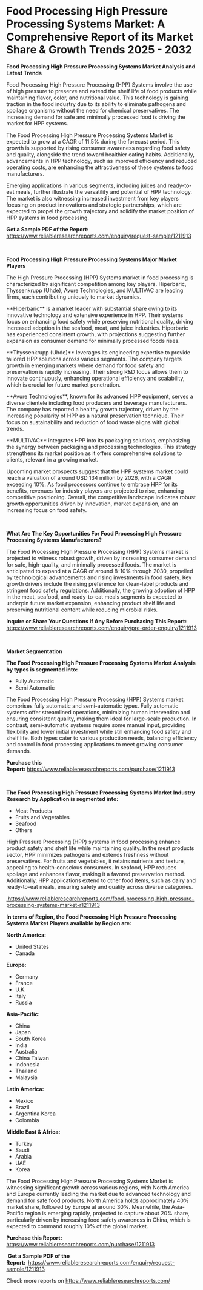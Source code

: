 <p><h1>Food Processing High Pressure Processing Systems Market: A Comprehensive Report of its Market Share & Growth Trends 2025 - 2032</h1></p><p><strong>Food Processing High Pressure Processing Systems Market Analysis and Latest Trends</strong></p>
<p><p>Food Processing High Pressure Processing (HPP) Systems involve the use of high pressure to preserve and extend the shelf life of food products while maintaining flavor, color, and nutritional value. This technology is gaining traction in the food industry due to its ability to eliminate pathogens and spoilage organisms without the need for chemical preservatives. The increasing demand for safe and minimally processed food is driving the market for HPP systems.</p><p>The Food Processing High Pressure Processing Systems Market is expected to grow at a CAGR of 11.5% during the forecast period. This growth is supported by rising consumer awareness regarding food safety and quality, alongside the trend toward healthier eating habits. Additionally, advancements in HPP technology, such as improved efficiency and reduced operating costs, are enhancing the attractiveness of these systems to food manufacturers.</p><p>Emerging applications in various segments, including juices and ready-to-eat meals, further illustrate the versatility and potential of HPP technology. The market is also witnessing increased investment from key players focusing on product innovations and strategic partnerships, which are expected to propel the growth trajectory and solidify the market position of HPP systems in food processing.</p></p>
<p><strong>Get a Sample PDF of the Report:&nbsp;</strong> <a href="https://www.reliableresearchreports.com/enquiry/request-sample/1211913?utm_campaign=2295&utm_medium=2&utm_source=Github&utm_content=ia&utm_term=24032025&utm_id=food-processing-high-pressure-processing-systems">https://www.reliableresearchreports.com/enquiry/request-sample/1211913</a></p>
<p>&nbsp;</p>
<p><strong>Food Processing High Pressure Processing Systems Major Market Players</strong></p>
<p><p>The High Pressure Processing (HPP) Systems market in food processing is characterized by significant competition among key players. Hiperbaric, Thyssenkrupp (Uhde), Avure Technologies, and MULTIVAC are leading firms, each contributing uniquely to market dynamics.</p><p>**Hiperbaric** is a market leader with substantial share owing to its innovative technology and extensive experience in HPP. Their systems focus on enhancing food safety while preserving nutritional quality, driving increased adoption in the seafood, meat, and juice industries. Hiperbaric has experienced consistent growth, with projections suggesting further expansion as consumer demand for minimally processed foods rises.</p><p>**Thyssenkrupp (Uhde)** leverages its engineering expertise to provide tailored HPP solutions across various segments. The company targets growth in emerging markets where demand for food safety and preservation is rapidly increasing. Their strong R&D focus allows them to innovate continuously, enhancing operational efficiency and scalability, which is crucial for future market penetration.</p><p>**Avure Technologies**, known for its advanced HPP equipment, serves a diverse clientele including food producers and beverage manufacturers. The company has reported a healthy growth trajectory, driven by the increasing popularity of HPP as a natural preservation technique. Their focus on sustainability and reduction of food waste aligns with global trends.</p><p>**MULTIVAC** integrates HPP into its packaging solutions, emphasizing the synergy between packaging and processing technologies. This strategy strengthens its market position as it offers comprehensive solutions to clients, relevant in a growing market.</p><p>Upcoming market prospects suggest that the HPP systems market could reach a valuation of around USD 134 million by 2026, with a CAGR exceeding 10%. As food processors continue to embrace HPP for its benefits, revenues for industry players are projected to rise, enhancing competitive positioning. Overall, the competitive landscape indicates robust growth opportunities driven by innovation, market expansion, and an increasing focus on food safety.</p></p>
<p>&nbsp;</p>
<p><strong>What Are The Key Opportunities For Food Processing High Pressure Processing Systems Manufacturers?</strong></p>
<p><p>The Food Processing High Pressure Processing (HPP) Systems market is projected to witness robust growth, driven by increasing consumer demand for safe, high-quality, and minimally processed foods. The market is anticipated to expand at a CAGR of around 8-10% through 2030, propelled by technological advancements and rising investments in food safety. Key growth drivers include the rising preference for clean-label products and stringent food safety regulations. Additionally, the growing adoption of HPP in the meat, seafood, and ready-to-eat meals segments is expected to underpin future market expansion, enhancing product shelf life and preserving nutritional content while reducing microbial risks.</p></p>
<p><strong>Inquire or Share Your Questions If Any Before Purchasing This Report:</strong> <a href="https://www.reliableresearchreports.com/enquiry/pre-order-enquiry/1211913?utm_campaign=2295&utm_medium=2&utm_source=Github&utm_content=ia&utm_term=24032025&utm_id=food-processing-high-pressure-processing-systems">https://www.reliableresearchreports.com/enquiry/pre-order-enquiry/1211913</a></p>
<p>&nbsp;</p>
<p><strong>Market Segmentation</strong></p>
<p><strong>The Food Processing High Pressure Processing Systems Market Analysis by types is segmented into:</strong></p>
<p><ul><li>Fully Automatic</li><li>Semi Automatic</li></ul></p>
<p><p>The Food Processing High Pressure Processing (HPP) Systems market comprises fully automatic and semi-automatic types. Fully automatic systems offer streamlined operations, minimizing human intervention and ensuring consistent quality, making them ideal for large-scale production. In contrast, semi-automatic systems require some manual input, providing flexibility and lower initial investment while still enhancing food safety and shelf life. Both types cater to various production needs, balancing efficiency and control in food processing applications to meet growing consumer demands.</p></p>
<p><strong>Purchase this Report:&nbsp;</strong><a href="https://www.reliableresearchreports.com/purchase/1211913?utm_campaign=2295&utm_medium=2&utm_source=Github&utm_content=ia&utm_term=24032025&utm_id=food-processing-high-pressure-processing-systems">https://www.reliableresearchreports.com/purchase/1211913</a></p>
<p>&nbsp;</p>
<p><strong>The Food Processing High Pressure Processing Systems Market Industry Research by Application is segmented into:</strong></p>
<p><ul><li>Meat Products</li><li>Fruits and Vegetables</li><li>Seafood</li><li>Others</li></ul></p>
<p><p>High Pressure Processing (HPP) systems in food processing enhance product safety and shelf life while maintaining quality. In the meat products sector, HPP minimizes pathogens and extends freshness without preservatives. For fruits and vegetables, it retains nutrients and texture, appealing to health-conscious consumers. In seafood, HPP reduces spoilage and enhances flavor, making it a favored preservation method. Additionally, HPP applications extend to other food items, such as dairy and ready-to-eat meals, ensuring safety and quality across diverse categories.</p></p>
<p><a href="https://www.reliableresearchreports.com/food-processing-high-pressure-processing-systems-market-r1211913?utm_campaign=2295&utm_medium=2&utm_source=Github&utm_content=ia&utm_term=24032025&utm_id=food-processing-high-pressure-processing-systems">&nbsp;https://www.reliableresearchreports.com/food-processing-high-pressure-processing-systems-market-r1211913</a></p>
<p><strong>In terms of Region, the Food Processing High Pressure Processing Systems Market Players available by Region are:</strong></p>
<p>
    <p> <strong> North America: </strong>
        <ul>
            <li>United States</li>
            <li>Canada</li>
        </ul>
        </p> 
    <p> <strong> Europe: </strong>
        <ul>
            <li>Germany</li>
            <li>France</li>
            <li>U.K.</li>
            <li>Italy</li>
            <li>Russia</li>
        </ul>
        </p> 
    <p> <strong> Asia-Pacific: </strong>
        <ul>
            <li>China</li>
            <li>Japan</li>
            <li>South Korea</li>
            <li>India</li>
            <li>Australia</li>
            <li>China Taiwan</li>
            <li>Indonesia</li>
            <li>Thailand</li>
            <li>Malaysia</li>
        </ul>
        </p> 
    <p> <strong> Latin America: </strong>
        <ul>
            <li>Mexico</li>
            <li>Brazil</li>
            <li>Argentina Korea</li>
            <li>Colombia</li>
        </ul>
        </p> 
    <p> <strong> Middle East & Africa: </strong>
        <ul>
            <li>Turkey</li>
            <li>Saudi</li>
            <li>Arabia</li>
            <li>UAE</li>
            <li>Korea</li>
        </ul>
    </p>
    </p>
<p><p>The Food Processing High Pressure Processing Systems Market is witnessing significant growth across various regions, with North America and Europe currently leading the market due to advanced technology and demand for safe food products. North America holds approximately 40% market share, followed by Europe at around 30%. Meanwhile, the Asia-Pacific region is emerging rapidly, projected to capture about 20% share, particularly driven by increasing food safety awareness in China, which is expected to command roughly 10% of the global market.</p></p>
<p><strong>Purchase this Report: </strong><a href="https://www.reliableresearchreports.com/purchase/1211913?utm_campaign=2295&utm_medium=2&utm_source=Github&utm_content=ia&utm_term=24032025&utm_id=food-processing-high-pressure-processing-systems">https://www.reliableresearchreports.com/purchase/1211913</a></p>
<p>&nbsp;<strong>Get a Sample PDF of the Report:&nbsp;&nbsp;</strong><a href="https://www.reliableresearchreports.com/enquiry/request-sample/1211913?utm_campaign=2295&utm_medium=2&utm_source=Github&utm_content=ia&utm_term=24032025&utm_id=food-processing-high-pressure-processing-systems">https://www.reliableresearchreports.com/enquiry/request-sample/1211913</a></p>
<p><strong></strong></p>
<p>Check more reports on <a href="https://www.reliableresearchreports.com/?utm_campaign=2295&utm_medium=2&utm_source=Github&utm_content=ia&utm_term=24032025&utm_id=food-processing-high-pressure-processing-systems">https://www.reliableresearchreports.com/</a></p>